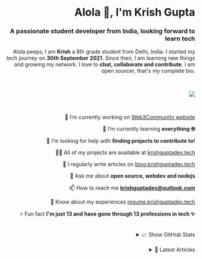 <div align="right">

# Alola 👋, I'm Krish Gupta
### A passionate student developer from India, looking forward to learn tech

<p>

Alola peeps, I am **Krish** a 8th grade student from Delhi, India. I started my tech journey on **30th September 2021**. Since then, I am learning new things and growing my network. I love to **chat, collaborate and contribute**. I am open sourcer, that's my complete bio.

</p> <br />

![](https://github-profile-trophy.vercel.app/?username=krishguptadev&row=1&theme=onedark&margin-w=15&margin-h=15&no-frame=true)

<br />
  
<p>
  
🔭 I’m currently working on [Web3Community website](https://github.com/web3community/web3community.github.io)

🌱 I’m currently learning **everything 🤓**

🤝 I’m looking for help with **finding projects to contribute to!**

👨‍💻 All of my projects are available at [krishguptadev.tech](https://krishguptadev.tech)

📝 I regularly write articles on [blog.krishguptadev.tech](https://blog.krishguptadev.tech)

💬 Ask me about **open source, webdev and nodejs**

📫 How to reach me **krishguptadev@outlook.com**

📄 Know about my experiences [resume.krishguptadev.tech](resume.krishguptadev.tech)

⚡ Fun fact **I'm just 13 and have gone through 13 professions in tech ✨**

</p> <br />

<details>
  <summary>📈 Show GitHub Stats <br /></summary>
  <br />
  <img width="350" align="center" src="https://github-readme-stats.vercel.app/api?username=krishguptadev&show_icons=true&theme=onedark&locale=en&count_private=true&show_icons=true&hide_border=true">

  <img width="350" align="right" src="https://github-readme-streak-stats.herokuapp.com/demo/preview.php?user=krishguptadev&theme=onedark&hide_border=true&date_format=M%20j%5B%2C%20Y%5D">
</details>
  
<br />
  
<details>
  <summary>📕 Latest Articles <br /></summary>
  <!-- BLOG-POST-LIST:START --><tr><td><a href="https://blog.krishguptadev.tech/open-source-my-experience-till-now">Open Source, my experience till now.</a></td><td><h2 id="what-is-open-source">What is open source?</h2>
<p>As per this <a target="_blank" href="https://en.wikipedia.org/wiki/Open-source_software">Wikipedia Page</a> this is the definition of open source. </p>
<blockquote>
<p>Open-source software is computer software that is released under a license in which the copyright holder grants users the rights to use, study, change, and distribute the software and its source code to anyone and for any purpose. Open-source software may be developed in a collaborative public manner.</p>
</blockquote>
<p>Let's break this down into simpler terms.</p>
<p>Open Source software are basically computer software that have their code open to the public.</p>
<p>These software usually allow users to study, improve, change and redistribute the code to everyone.</p>
<p>Or I may say open source is <strong>code that is designed to be publicly accessible</strong>.</p>
<p><img src="https://cdn.hashnode.com/res/hashnode/image/upload/v1633601877130/11fKEm2-9.png" alt="github.com_nhcarrigan.png" /></p>
<h3 id="is-it-for-people-other-than-programmers">Is it for people other than programmers?</h3>
<blockquote>
<p>"There is no gatekeeping in Open Source, this fosters a real sense of collaboration, communication and career development"</p>
</blockquote>
<p>-- @eddiejaoude</p>
<p>Open Source is not about code it is about collaboration and adding value. Every year a lot of no-code contributors join open source and this count increases every year.</p>
<p>Also, we're always making this barrier shorter and shorter. Now even asking questions about projects, giving suggestions for projects and reporting bugs are also contributions.</p>
<p>At the end of the day what matter's the most is how you can add value to a project.</p>
<p>The increase of no-code roles in #opensource python community</p>
<p><img src="https://cdn.hashnode.com/res/hashnode/image/upload/v1633603117948/ihNGVaaKU.png" alt="image.png" /></p>
<h3 id="why-should-you-open-source">Why should you open source?</h3>
<h4 id="impact">Impact</h4>
<p>By contributing to popular projects you can make a huge impact to the community Rocket But don't run for contributing to popular and big projects, it might demotivate you on the first run.</p>
<h4 id="experience">Experience</h4>
<p>By contributing to open source you get the real world experience you need. It can accelerate your skills! This can be a treat for you, but even if you have a good amount of experience, more never hurts.</p>
<h4 id="soft-skills">Soft-skills</h4>
<p>With open source, you can grow your soft skills like collaboration, public speaking, team work and a lot more. I would personally recommend you the <a target="_blank" href="https://discord.gg/qyWssnMjrz">"Commit Your Code Community"</a> by @DThompsonDev.</p>
<h4 id="opportunities">Opportunities</h4>
<p>Companies might notice your contributions and offer you a job.</p>
<p>It's a fact that companies that run many open source projects, even recruit noticeable contributors.</p>
<h4 id="knowledge">Knowledge</h4>
<p>For instance, if you learnt a new programming language, you can contribute to a project using that language.</p>
<p>You can even learn a technology while contributing to projects. A great example in my <a target="_blank" href="https://github.com/appwrite/awesome-appwrite/pull/116">PR to Appwrite</a>, where learn a lot about Appwrite then wrote a article on Appwrite.</p>
<h2 id="how-is-it-like-to-open-source">How is it like to open source?</h2>
<p>I've been contributing to open source from earlier this month. I've contributed to 31 Repos, made 196 commits and 59 PRs. With almost no projects of self at all.</p>
<p>When contributing to Open Source it is just like working with a team. A team that includes millions of members and you working together.</p>
<p>Open Source is a big web of software. Let's talk about Next.js, a really popular open source project. It uses 266 more open source projects to work. Similarly a number of projects have nextjs as a requirement. And the list goes on and on.</p>
<p><a target="_blank" href="https://npm.anvaka.com/#/view/2d/next"><img src="https://cdn.hashnode.com/res/hashnode/image/upload/v1633668502646/r3dZ43IOJ.png" alt="image.png" /></a></p>
<p>When you contribute to a given open source project. You are contributing to every single project the project is a dependant of the project you contribute to. Can you feel the impact now?</p>
<p>Open Source is like collaborating with people across the globe for a specific feature/bug/documentation update or more.</p>
<p>Like the limitless possibilities of projects are there, similarly there are limitless possibilities for contributions and indirectly no-code contributions.</p>
<p>I would recommend you to consider all contributions as contributions. Some people think no-code contributions are inferior but they aren't. At the end of the day what matters the most is the value being added to projects.</p>
<p>Don't run after contributions, run after adding value. That's what I did and recommend you.</p>
<p>Help review other people's contributions, make them better, that's also adding value.</p>
<p>I'd like to talk about some of my contributions that relate to this. This is about the popular <a target="_blank" href="https://github.com/EddieHubCommunity/LinkFree">Linkfree project</a>, While others were making multiple pull requests, I was adding value to their PRs instead of creating my own PRs. I hardly made 2 PRs that too fixing typos. I didn't even made a PR to add my own profile yet. But still I made contributions. Today, GitHub recognises me as one of the Top 5 Contributors of this month.</p>
<p><img src="https://cdn.hashnode.com/res/hashnode/image/upload/v1633670768999/v47S9E_NK6.png" alt="github.com_EddieHubCommunity_LinkFree.png" /></p>
<p>This completely proves that adding value matters not how much or how.</p>
<h3 id="my-first-pr">My first PR</h3>
<p>I made my GitHub Account at 30th September, exactly the day I turned 13. Hacktoberfest was a day ahead. What makes sense for me is to make pull requests to practice Hacktoberfest.</p>
<p>My first PR is proudly to <a target="_blank" href="https://github.com/EddieHubCommunity/hacktoberfest-practice">EddieHubCommunity/Hacktoberfest-Practice</a>. I just added my name. But still, what matters is that I learnt how to use github.</p>
<p>You can also visit your first pr via this website: https://firstpr.me</p>
<h3 id="the-most-challenging-issue-i-worked-on">The most challenging issue I worked on.</h3>
<p>This was my first time building a complete project as a contribution. I proudly contributed to <a target="_blank" href="https://github.com/web3community/devprotocol.xyz/issues/2">Web3Community/devprotocol.xyz</a>.</p>
<p>I brought the design to code. Automated deployments, created basic documentation.</p>
<p>Yeah, all of this was broken down into 4-6 PRs, since it's a protip to make frequent but small and quality PRs rather than Big and huge prs.</p>
<p>I learned how to work with <a target="_blank" href="https://astro.build">Astro</a> and <a target="_blank" href="https://tailwindcss.com">Tailwindcss</a>.</p>
<p>This was my first time automating with GitHub Actions.</p>
<p>I learnt a lot of technologies along the go. This also tells us that you can contribute to project while learning what the project uses.</p>
<h3 id="my-favourite-open-source-project">My Favourite Open Source Project</h3>
<p>I am currently learning front-end dev, so I have really little idea about backend. I encountered a project called <a target="_blank" href="https://krishguptadev.hashnode.dev/appwrite-all-you-need-to-know">Appwrite</a>. It has a lot of features that can reduce my effort while building backends. My favourite one is Authentication and Teams.</p>
<blockquote>
<p>Appwrite is a self-hosted solution that provides developers with a set of easy-to-use and integrate REST APIs to manage their core backend needs.</p>
<p>Think of Appwrite as a complete toolkit of APIs and Tools with a management console UI to help you make application faster and more efficiently.</p>
</blockquote>
<p>-- https://krishguptadev.hashnode.dev/appwrite-all-you-need-to-know</p>
<h3 id="contributing-no-code">Contributing No-Code</h3>
<p>As, I've already proved that no-code contributions are as valuable as code contributions. It totally makes sense for me to have experienced it. I have <a target="_blank" href="https://github.com/web3community/brand-assets/issues/4">contributed</a> <a target="_blank" href="https://github.com/appwrite/appwrite/issues/1983">no-code</a> <a target="_blank" href="https://github.com/kaiwalyakoparkar/classroom-monitor-bot/issues/10">in</a> <a target="_blank" href="https://github.com/web3community/devprotocol.xyz/issues/23">several</a> <a target="_blank" href="https://github.com/EddieHubCommunity/LinkFree/issues/381">occasions</a></p>
<p>When It comes to no-code. The best you could out from someone is a one that contributes to no-code on a regular basis. That's what I do too. I don't target no-code contributions but somehow these come in front of me and I contribute to them.</p>
<p>As I stated their are infinite possibilities for no-code contributions, I would state a few here:</p>
<ul>
<li>Fixing Typos</li>
<li>Writing Documention</li>
<li>Reporting Issues</li>
<li>Giving Suggestions</li>
</ul>
<p>I recently contributed to writing documentation for a discord bot.</p>
<p>Here's the what I did and how I did:</p>
<ol>
<li>Asked if I could contribute documentation to the project</li>
<li>Installed a instance of that bot on my local machine</li>
<li>Used and understood, what all the bot could do.</li>
<li>Asked the maintainers about what all should I add in the documentation.</li>
<li>It's somewhat similar to writing a blog: Wrote the documentation, and used screenshots to better explain the bot</li>
<li>Made a Pull Request to the project.</li>
</ol>
<h2 id="common-open-source-terms">Common Open Source Terms</h2>
<p>Issues: Reported Suggestions/Bugs or the project</p>
<p>Commit: A change in the files of the code</p>
<p>Pull Request: A request to accept a small collection of commits by a contributor</p>
<p>Tags: A collection of commits, something like a release</p>
<p>Hacktoberfest: A month long festival in october, where people contribute 4 PRs to open source and receive swag t-shirts</p>
<h2 id="basic-git-commands">Basic Git Commands</h2>
<ul>
<li><code>git init</code>: Create a new git repo</li>
<li><code>git clone &lt;repo&gt;</code>: Clone a remote repository to you local machine</li>
<li><code>git add &lt;files&gt;</code>: Mark some changes for committing</li>
<li><code>git commit -m "&lt;message&gt;"</code>: Commit the changes marked in <code>git add</code></li>
<li><code>git push</code>: Send the changes to a remote host</li>
<li><code>git pull</code>: Retrieve the latest changes from a remote host</li>
</ul>
<h2 id="where-do-i-start">Where do I start?</h2>
<p><strong>EddieHub a Open Source community aimed at encouraging and promoting communication, best practices and technical expertise in an inclusive and welcoming environment</strong> is what I recommend you, created by the lord of open source, <a class="user-mention" href="https://hashnode.com/@eddiejaoude">Eddie Jaoude</a>.</p>
<p>EddieHub has really great people like <a class="user-mention" href="https://hashnode.com/@kaiwalyakoparkar">Kaiwalya Koparkar</a>, <a class="user-mention" href="https://hashnode.com/@nhcarrigan">Nicholas Carrigan (he/him)</a>, <a class="user-mention" href="https://hashnode.com/@Vyvy-vi">Vyom Jain</a> and <a class="user-mention" href="https://hashnode.com/@vinzvinci">Vincent Villafuerte</a>. </p>
<p>Who would help you step up in your open source journey every step!</p>
<p>Learn more about EddieHub: https://www.eddiehub.org/</p>
<p>If you ever need any help. Feel free to ping me, ie Krish Gupta#6241 on EddieHub's discord: http://discord.eddiehub.org</p>
<h2 id="open-source-symposium">Open Source Symposium</h2>
<blockquote>
<p>The crown jewel of our festivities this month is the LIVE Hashnode Open Source Symposium, a live online conference that takes place on Thursday, October 14.
-- Hashnode</p>
</blockquote>
<p>Really awesome people like <a class="user-mention" href="https://hashnode.com/@bdougie">Brian Douglas</a> are gonna be their, so <strong>miss at your own risk</strong>.</p>
<p>The event is going to have really interesting workshops like <strong>making an impact as an OSS developer</strong>, <strong>how to make your content searchable</strong> and <strong>How to contribute to open source as a newbie without annoying the maintainers</strong></p>
<p>Set the reminder here: https://www.youtube.com/watch?v=5VvLnUeYzwM</p>
<h2 id="projects-to-make-your-first-contrib">Projects to make your first contrib!</h2>
<ul>
<li>https://github.com/web3community/devprotocol.xyz by the web3community</li>
<li>https://github.com/EddieHubCommunity/LinkFree by the EddieHubCommunity</li>
<li>https://github.com/kaiwalyakoparkar/classroom-monitor-bot by <a class="user-mention" href="https://hashnode.com/@kaiwalyakoparkar">Kaiwalya Koparkar</a></li>
<li>https://github.com/appwrite/appwrite by Appwrite.io</li>
<li>https://github.com/web3community/web3community.github.io by the web3community</li>
</ul>
</td><td>Fri Oct 08 2021 6:13 AM</td></tr><tr><td><a href="https://blog.krishguptadev.tech/appwrite-all-you-need-to-know">Appwrite: All you need to know</a></td><td><h2 id="whats-appwrite">What's Appwrite?</h2>
<p>Appwrite is a self-hosted solution that provides developers with a set of easy-to-use and integrate REST APIs to manage their core backend needs.</p>
<p>Think of Appwrite as a complete toolkit of APIs and Tools with a management console UI to help you make application faster and more efficiently.</p>
<p><img src="https://cdn.hashnode.com/res/hashnode/image/upload/v1633503574623/byK7BSzMb.png" alt="image.png" /></p>
<h3 id="what-all-can-appwrite-do">What all can Appwrite do?</h3>
<p>Appwrite can be your backend, a helping handing at your backend or work alongside your backend.</p>
<p>It's services include authentication and account management, user preferences, database and storage persistence, cloud functions, localization, image manipulation, scheduled background tasks, and more.</p>
<p>Appwrite also has a great community and documentation as a cherry on the top.</p>
<h3 id="can-i-use-it-with-my-tech-stack">Can I use it with my tech stack?</h3>
<p>No matter what technologies you're using Appwrite got you covered with Web, Flutter, Swift, Objective C, Android, Node.js, Deno, PHP, Python, Ruby, Go and Java.</p>
<h2 id="appwrites-features">Appwrite's Features</h2>
<p>Appwrite has a lot of features, let's discuss about the a few of the ones that you'll require in almost every project.</p>
<h3 id="authentication-and-account-management">Authentication and Account Management</h3>
<p>The account server allows you to create users, authenticate users, manage users, manage user activity logs.</p>
<p>Here are a few examples:</p>
<ul>
<li><p>Creating a account</p>
<pre><code class="lang-js"><span class="hljs-keyword">const</span> sdk = <span class="hljs-keyword">new</span> Appwrite()

sdk
  .setEndpoint(proccess.env.ENDPOINT).setProject(process.env.PROJECT_ID)

<span class="hljs-keyword">let</span> promise = sdk.account.create(<span class="hljs-string">'email@example.com'</span>, <span class="hljs-string">'password'</span>)

promise.then(<span class="hljs-function"><span class="hljs-keyword">function</span> (<span class="hljs-params">response</span>) </span>{
    <span class="hljs-built_in">console</span>.log(response)
}, <span class="hljs-function"><span class="hljs-keyword">function</span> (<span class="hljs-params">error</span>) </span>{
    <span class="hljs-built_in">console</span>.log(error)
})
</code></pre>
</li>
<li><p>Fetch a account</p>
<pre><code class="lang-js"><span class="hljs-keyword">const</span> sdk = <span class="hljs-keyword">new</span> Appwrite()

sdk
  .setEndpoint(proccess.env.ENDPOINT).setProject(process.env.PROJECT_ID)

<span class="hljs-keyword">let</span> promise = sdk.account.create(<span class="hljs-string">'email@example.com'</span>, <span class="hljs-string">'password'</span>)

promise.then(<span class="hljs-function"><span class="hljs-keyword">function</span> (<span class="hljs-params">response</span>) </span>{
  <span class="hljs-built_in">console</span>.log(response)
}, <span class="hljs-function"><span class="hljs-keyword">function</span> (<span class="hljs-params">error</span>) </span>{
  <span class="hljs-built_in">console</span>.log(error)
})
</code></pre>
</li>
<li><p>Authenticating the user with password</p>
<pre><code class="lang-js"><span class="hljs-keyword">const</span> sdk = <span class="hljs-keyword">new</span> Appwrite()

sdk
  .setEndpoint(proccess.env.ENDPOINT).setProject(process.env.PROJECT_ID)

<span class="hljs-keyword">let</span> promise = sdk.account.createSession(<span class="hljs-string">'email@example.com'</span>, <span class="hljs-string">'password'</span>)

promise.then(<span class="hljs-function"><span class="hljs-keyword">function</span> (<span class="hljs-params">response</span>) </span>{
  <span class="hljs-built_in">console</span>.log(response)
}, <span class="hljs-function"><span class="hljs-keyword">function</span> (<span class="hljs-params">error</span>) </span>{
  <span class="hljs-built_in">console</span>.log(error)
})
</code></pre>
</li>
</ul>
<p>There's a lot more you can do with it like Oauth2, Magic URL Sessions, JWT Auth, Fetch Account Preferences, Update Accounts, Email verifications and more: https://appwrite.io/docs/client/account</p>
<h3 id="database-api">Database API</h3>
<p>The Database API is just like a document-based database something like MongoDB. You can use this API to create, list, fetch, update and delete documents.</p>
<p>Here are a few examples:</p>
<ul>
<li><p>Create document</p>
<pre><code class="lang-js"><span class="hljs-keyword">const</span> sdk = <span class="hljs-keyword">new</span> Appwrite()

sdk
  .setEndpoint(proccess.env.ENDPOINT).setProject(process.env.PROJECT_ID)

<span class="hljs-keyword">let</span> promise = sdk.database.createDocument(<span class="hljs-string">'YOUR_COLLECTION_ID'</span>, {})

promise.then(<span class="hljs-function"><span class="hljs-keyword">function</span> (<span class="hljs-params">response</span>) </span>{
  <span class="hljs-built_in">console</span>.log(response)
}, <span class="hljs-function"><span class="hljs-keyword">function</span> (<span class="hljs-params">error</span>) </span>{
  <span class="hljs-built_in">console</span>.log(error)
})
</code></pre>
</li>
<li><p>List Documents</p>
<pre><code class="lang-js"><span class="hljs-keyword">const</span> sdk = <span class="hljs-keyword">new</span> Appwrite()

sdk
  .setEndpoint(proccess.env.ENDPOINT).setProject(process.env.PROJECT_ID)

 <span class="hljs-keyword">let</span> promise = sdk.database.listDocuments(<span class="hljs-string">'YOUR_COLLECTION_ID'</span>)

promise.then(<span class="hljs-function"><span class="hljs-keyword">function</span> (<span class="hljs-params">response</span>) </span>{
  <span class="hljs-built_in">console</span>.log(response)
}, <span class="hljs-function"><span class="hljs-keyword">function</span> (<span class="hljs-params">error</span>) </span>{
  <span class="hljs-built_in">console</span>.log(error)
})
</code></pre>
</li>
</ul>
<p>You can also fetch, update and delete these in a similar way, checkout the docs for more: https://appwrite.io/docs/client/database</p>
<h3 id="functions-api">Functions API</h3>
<p>Appwrite allows you to create backend functions that are triggered by Appwrite system events or cron jobs.</p>
<p>You can learn more by following their <a target="_blank" href="https://appwrite.io/docs/functions">Cloud Functions tutorial</a>.</p>
<p>You can create, list or fetch executions using this API.</p>
<p>This is the last one I'm covering but, Appwrite also has Teams, Storage, Localization, Avatars and Health APIs</p>
<h2 id="installation">Installation</h2>
<p>At this point of time you might be wondering, how do I install such a cool thing? </p>
<p>If you use unix</p>
<pre><code class="lang-sh">docker run -it --rm \
    --volume /var/run/docker.sock:/var/run/docker.sock \
    --volume <span class="hljs-string">"<span class="hljs-subst">$(pwd)</span>"</span>/appwrite:/usr/src/code/appwrite:rw \
    --entrypoint=<span class="hljs-string">"install"</span> \
    appwrite/appwrite:0.10.4
</code></pre>
<p>If you use windows:</p>
<pre><code class="lang-sh">docker run -it --rm ^
    --volume //var/run/docker.sock:/var/run/docker.sock ^
    --volume <span class="hljs-string">"%cd%"</span>/appwrite:/usr/src/code/appwrite:rw ^
    --entrypoint=<span class="hljs-string">"install"</span> ^
    appwrite/appwrite:0.10.4
</code></pre>
<h2 id="30daysofappwrite">30DaysOfAppwrite</h2>
<p>If you are familiar with things like 100DaysOfCode, you might have understood this till now. It's all about learning Appwrite in 30Days by making projects. I am also starting to do this and I recommend to you to: https://30days.appwrite.io/</p>
<h2 id="demos">Demos</h2>
<p>If you are still not sure, here's a list of projects made using appwrite: https://github.com/appwrite/awesome-appwrite#showcase-built-with-appwrite-</p>
<h2 id="support">Support</h2>
<p>If you need any help, feel free to ask the doubt in the comments or ask the appwrite community in their discord server: https://discord.gg/GSeTUeA</p>
</td><td>Wed Oct 06 2021 12:14 PM</td></tr><!-- BLOG-POST-LIST:END -->
</details>
</div>
